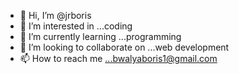 - 👋 Hi, I’m @jrboris
- 👀 I’m interested in ...coding
- 🌱 I’m currently learning ...programming
- 💞️ I’m looking to collaborate on ...web development
- 📫 How to reach me ...bwalyaboris1@gmail.com 

<!---
jrboris/jrboris is a ✨ special ✨ repository because its `README.md` (this file) appears on your GitHub profile.
You can click the Preview link to take a look at your changes.
--->

